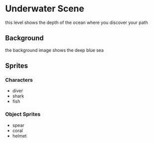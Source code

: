 # **Underwater Scene**



this level shows the depth of the ocean where you discover your path

## Background



the background image shows the deep blue sea

## Sprites



### Characters



- diver
- shark
- fish

### Object Sprites



- spear
- coral
- helmet